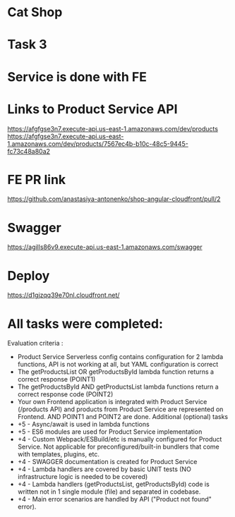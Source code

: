 # Cat Shop

# Task 3
# Service is done with FE

# Links to Product Service API
https://afgfgse3n7.execute-api.us-east-1.amazonaws.com/dev/products
https://afgfgse3n7.execute-api.us-east-1.amazonaws.com/dev/products/7567ec4b-b10c-48c5-9445-fc73c48a80a2

# FE PR link
https://github.com/anastasiya-antonenko/shop-angular-cloudfront/pull/2

# Swagger
https://agills86v9.execute-api.us-east-1.amazonaws.com/swagger

# Deploy 
https://d1gjzqq39e70nl.cloudfront.net/

# All tasks were completed:
Evaluation criteria :
* Product Service Serverless config contains configuration for 2 lambda functions, API is not working at all, but YAML configuration is correct
* The getProductsList OR getProductsById lambda function returns a correct response (POINT1)
* The getProductsById AND getProductsList lambda functions return a correct response code (POINT2)
* Your own Frontend application is integrated with Product Service (/products API) and products from Product Service are represented on Frontend. AND POINT1 and POINT2 are done.
Additional (optional) tasks
* +5 - Async/await is used in lambda functions
* +5 - ES6 modules are used for Product Service implementation
* +4 - Custom Webpack/ESBuild/etc is manually configured for Product Service. Not applicable for preconfigured/built-in bundlers that come with templates, plugins, etc.
* +4 - SWAGGER documentation is created for Product Service
* +4 - Lambda handlers are covered by basic UNIT tests (NO infrastructure logic is needed to be covered)
* +4 - Lambda handlers (getProductsList, getProductsById) code is written not in 1 single module (file) and separated in codebase.
* +4 - Main error scenarios are handled by API ("Product not found" error).
